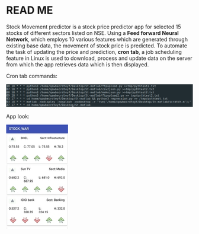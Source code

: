 # READ ME

Stock Movement predictor is a stock price predictor app  for  selected 15 stocks of different sectors listed on NSE. Using a **Feed forward Neural Network**, which employs 10 various features which are generated through existing base data, the movement of stock price is predicted. To automate the task of updating the price and prediction, **cron tab**, a job scheduling feature in Linux is used to download, process and update data on the server from which the app retrieves data which is then displayed. 

Cron tab commands: 

![GitHub Logo](/images/cron.png)

App look:

![GitHub Logo](/images/demo.jpg)
